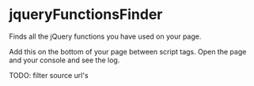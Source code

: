 jqueryFunctionsFinder
=====================

Finds all the jQuery functions you have used on your page.

Add this on the bottom of your page between script tags.
Open the page and your console and see the log.

TODO: filter source url's
